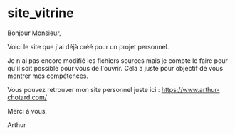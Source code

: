 # site_vitrine

Bonjour Monsieur, 

Voici le site que j'ai déjà créé pour un projet personnel.

Je n'ai pas encore modifié les fichiers sources mais je compte le faire pour qu'il soit possible pour vous de l'ouvrir. Cela a juste pour objectif de vous montrer mes compétences. 

Vous pouvez retrouver mon site personnel juste ici : https://www.arthur-chotard.com/ 

Merci à vous, 

Arthur
